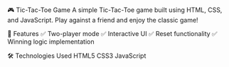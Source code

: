 🎮 Tic-Tac-Toe Game
A simple Tic-Tac-Toe game built using HTML, CSS, and JavaScript. Play against a friend and enjoy the classic game!

🚀 Features
✅ Two-player mode
✅ Interactive UI
✅ Reset functionality
✅ Winning logic implementation

🛠️ Technologies Used
HTML5
CSS3
JavaScript

